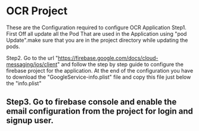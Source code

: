 # OCR Project
These are the Configuration required to configure OCR Application
Step1.
First Off all update all the Pod That are used in the Application using "pod Update".make sure that you are in the project directory while updating the pods.

Step2.
Go to the url "https://firebase.google.com/docs/cloud-messaging/ios/client" and follow the step by step guide to configure the  firebase project for the application. At the end of the configuration you have to download the "GoogleService-info.plist" file and copy this file just below the "info.plist"

Step3.
Go to firebase console and enable  the email  configuration from the project for login and signup user.
-------------------------------------------------------------------------------------------
